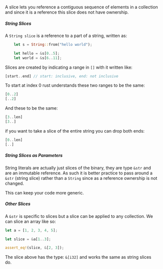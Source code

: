
A slice lets you reference a contiguous sequence of elements in a collection and since it is a reference this slice does not have ownership.
##### String Slices

A `String slice` is a reference to a part of a string, written as:

```rust
    let s = String::from("hello world");

    let hello = &s[0..5];
    let world = &s[6..11];
```

Slices are created by indicating a range in `[]` with it written like:

```rust
[start..end] // start: inclusive, end: not inclusive
```

To start at index 0 rust understands these two ranges to be the same:

```rust
[0..2]
[..2]
```

And these to be the same:

```rust
[3..len]
[3..]
```

if you want to take a slice of the entire string you can drop both ends:

```rust
[0..len]
[..]
```

##### String Slices as Parameters

String literals are actually just slices of the binary, they are type `&str` and are an immutable reference. As such it is better practice to pass around a `&str` (string slice) rather than a `String` since as a reference ownership is not changed.

This can keep your code more generic.

##### Other Slices

A `&str` is specific to slices but a slice can be applied to any collection. We can slice an array like so:

```rust
let a = [1, 2, 3, 4, 5];

let slice = &a[1..3];

assert_eq!(slice, &[2, 3]);
```

The slice above has the type: `&[i32]` and works the same as string slices do.